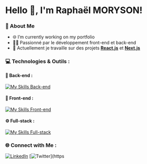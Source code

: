 # Hello 👋, I'm Raphaël MORYSON!

### 🌟 About Me
- 🌐 I’m currently working on my portfolio
- 👨‍💻 Passionné par le développement front-end et back-end
- 🎯 Actuellement je travaille sur des projets **[React.js](https://reactjs.org/)** et **[Next.js](https://nextjs.org/)**

### 💻 Technologies & Outils :

#### 🔧 Back-end :
[![My Skills Back-end](https://skillicons.dev/icons?i=js,ts,python,prisma,postgresql)](https://skillicons.dev)

#### 🎨 Front-end :
[![My Skills Front-end](https://skillicons.dev/icons?i=react,html,css,sass)](https://skillicons.dev)

#### ⚙️ Full-stack :
[![My Skills Full-stack](https://skillicons.dev/icons?i=nextjs)](https://skillicons.dev)

### 🌐 Connect with Me :
[![LinkedIn](https://img.shields.io/badge/-LinkedIn-blue?style=flat&logo=LinkedIn)](https://www.linkedin.com/in/rapha%C3%ABl-moryson-82abb2248/)
[![Twitter](https://img.shields.io/badge/-Twitter-%231DA1F2?style=flat&logo=twitter)](https
